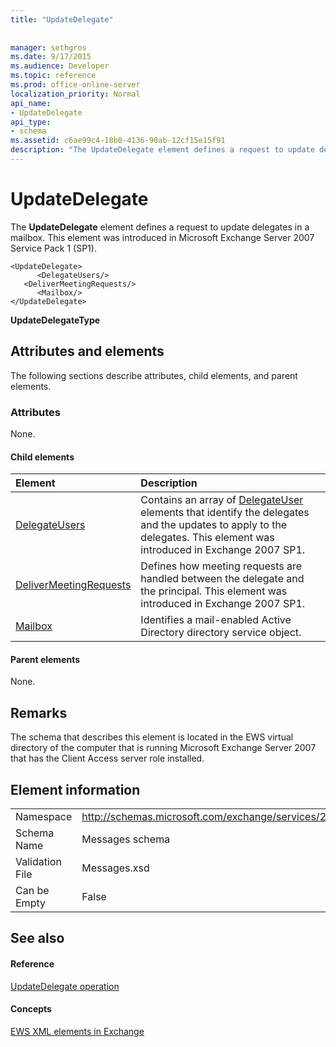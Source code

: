 ```yaml
---
title: "UpdateDelegate"
 
 
manager: sethgros
ms.date: 9/17/2015
ms.audience: Developer
ms.topic: reference
ms.prod: office-online-server
localization_priority: Normal
api_name:
- UpdateDelegate
api_type:
- schema
ms.assetid: c6ae99c4-18b0-4136-90ab-12cf15e15f91
description: "The UpdateDelegate element defines a request to update delegates in a mailbox. This element was introduced in Microsoft Exchange Server 2007 Service Pack 1 (SP1)."
---
```


# UpdateDelegate

The **UpdateDelegate** element defines a request to update delegates in a mailbox. This element was introduced in Microsoft Exchange Server 2007 Service Pack 1 (SP1). 
  
```
<UpdateDelegate>
      <DelegateUsers/>
   <DeliverMeetingRequests/>
      <Mailbox/>
</UpdateDelegate>
```

 **UpdateDelegateType**
## Attributes and elements

The following sections describe attributes, child elements, and parent elements.
  
### Attributes

None.
  
#### Child elements

|**Element**|**Description**|
|:-----|:-----|
|[DelegateUsers](delegateusers.md) <br/> |Contains an array of [DelegateUser](delegateuser.md) elements that identify the delegates and the updates to apply to the delegates. This element was introduced in Exchange 2007 SP1.  <br/> |
|[DeliverMeetingRequests](delivermeetingrequests.md) <br/> |Defines how meeting requests are handled between the delegate and the principal. This element was introduced in Exchange 2007 SP1.  <br/> |
|[Mailbox](mailbox.md) <br/> |Identifies a mail-enabled Active Directory directory service object.  <br/> |
   
#### Parent elements

None.
  
## Remarks

The schema that describes this element is located in the EWS virtual directory of the computer that is running Microsoft Exchange Server 2007 that has the Client Access server role installed.
  
## Element information

|||
|:-----|:-----|
|Namespace  <br/> |http://schemas.microsoft.com/exchange/services/2006/messages  <br/> |
|Schema Name  <br/> |Messages schema  <br/> |
|Validation File  <br/> |Messages.xsd  <br/> |
|Can be Empty  <br/> |False  <br/> |
   
## See also

#### Reference

[UpdateDelegate operation](updatedelegate-operation.md)
#### Concepts

[EWS XML elements in Exchange](ews-xml-elements-in-exchange.md)

